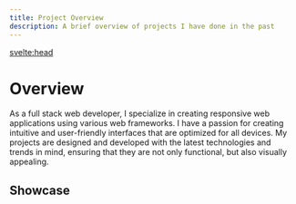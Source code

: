 ```yaml
---
title: Project Overview
description: A brief overview of projects I have done in the past
---
```


<script lang="ts">
    import ProjectShowcase from '$components/ProjectShowcase.svelte'
    export let data;
</script>

<svelte:head>

<title>{title} | Newton Yan</title>
<meta property="og:type" content="article" />
<meta property="og:title" content={title} />
<meta property="og:description" content={description} />
<meta property="description" content={description} />
</svelte:head>

# Overview

As a full stack web developer, I specialize in creating responsive web applications using various web frameworks. I have a passion for creating intuitive and user-friendly interfaces that are optimized for all devices. My projects are designed and developed with the latest technologies and trends in mind, ensuring that they are not only functional, but also visually appealing.

## Showcase

<ProjectShowcase projects={data.projects}/>
